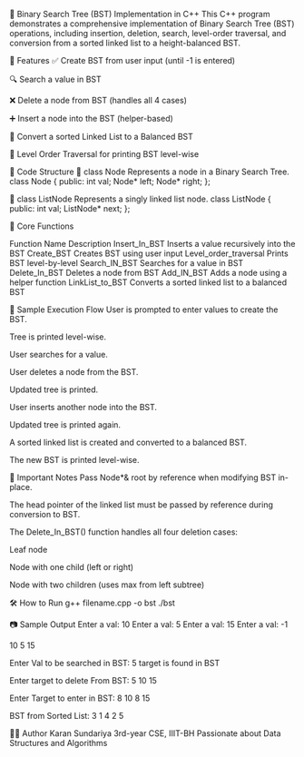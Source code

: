 📘 Binary Search Tree (BST) Implementation in C++
This C++ program demonstrates a comprehensive implementation of Binary Search Tree (BST) operations, including insertion, deletion, search, level-order traversal, and conversion from a sorted linked list to a height-balanced BST.

📂 Features
✅ Create BST from user input (until -1 is entered)

🔍 Search a value in BST

❌ Delete a node from BST (handles all 4 cases)

➕ Insert a node into the BST (helper-based)

🌳 Convert a sorted Linked List to a Balanced BST

🔄 Level Order Traversal for printing BST level-wise

🔧 Code Structure
🔹 class Node
Represents a node in a Binary Search Tree.
class Node {
public:
    int val;
    Node* left;
    Node* right;
};

🔹 class ListNode
Represents a singly linked list node.
class ListNode {
public:
    int val;
    ListNode* next;
};

🔹 Core Functions

Function Name	Description
Insert_In_BST	Inserts a value recursively into the BST
Create_BST	Creates BST using user input
Level_order_traversal	Prints BST level-by-level
Search_IN_BST	Searches for a value in BST
Delete_In_BST	Deletes a node from BST
Add_IN_BST	Adds a node using a helper function
LinkList_to_BST	Converts a sorted linked list to a balanced BST

🧪 Sample Execution Flow
User is prompted to enter values to create the BST.

Tree is printed level-wise.

User searches for a value.

User deletes a node from the BST.

Updated tree is printed.

User inserts another node into the BST.

Updated tree is printed again.

A sorted linked list is created and converted to a balanced BST.

The new BST is printed level-wise.

📌 Important Notes
Pass Node*& root by reference when modifying BST in-place.

The head pointer of the linked list must be passed by reference during conversion to BST.

The Delete_In_BST() function handles all four deletion cases:

Leaf node

Node with one child (left or right)

Node with two children (uses max from left subtree)

🛠️ How to Run
g++ filename.cpp -o bst
./bst

📷 Sample Output
Enter a val: 10
Enter a val: 5
Enter a val: 15
Enter a val: -1

10 
5 15 

Enter Val to be searched in BST: 5
target is found in BST

Enter target to delete From BST: 5
10 
15 

Enter Target to enter in BST: 8
10 
8 15 

BST from Sorted List:
3
1 4
2 5

👨‍💻 Author
Karan Sundariya
3rd-year CSE, IIIT-BH
Passionate about Data Structures and Algorithms

